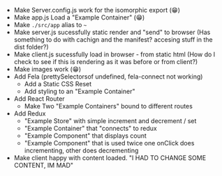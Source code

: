 * Make Server.config.js work for the isomorphic export (😁)
* Make app.js Load a "Example Container" (😁)
* Make `./src/app` alias to `~`
* Make server.js sucessfully static render and "send" to browser (Has something to do with cachign and the manifest? accesing stuff in the dist folder?)
* Make client.js sucessfully load in browser - from static html (How do I check to see if this is rendering as it was before or from client?)
* Make images work (😁)
* Add Fela (prettySelectorsof undefined, fela-connect not working)
  * Add a Static CSS Reset
  * Add styling to an "Example Container"
* Add React Router
  * Make Two "Example Containers" bound to different routes
* Add Redux
  * "Example Store" with simple increment and decrement / set
  * "Example Container" that "connects" to redux
  * "Example Component" that displays count
  * "Example Component" that is used twice one onClick does incrementing, other does decrementing
* Make client happy with content loaded. "I HAD TO CHANGE SOME CONTENT, IM MAD"
